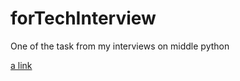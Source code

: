 # forTechInterview

One of the task from my interviews on middle python

[a link](https://task.tiiny.site/)
